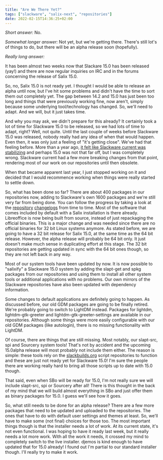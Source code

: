 ```yaml
---
title: "Are We There Yet?"
tags: ["slackware", "salix-next", "repositories"]
date: 2022-02-15T14:36:25+02:00
---
```


*Short answer:* No.

*Somewhat longer answer:* Not yet, but we're getting there. There's
still lot's of things to do, but there will be an alpha release soon
(hopefully).

*Really long answer:*

It has been almost two weeks now that Slackare 15.0 has been released
(yay!) and there are now regular inquiries on IRC and in the forums
concerning the release of Salix 15.0.

So, no, Salix 15.0 is not ready yet. I thought I would be able to
release an alpha until now, but I've hit some problems and didn't have
the time to sort them out completely yet. The gap between 14.2 and 15.0
has just been too long and things that were previously working fine, now
aren't, simply because some underlying tool/technology has changed. So,
we'll need to adapt. And we will, but it just takes time.

And why you may ask, we didn't prepare for this already? It certainly
took a lot of time for Slackware 15.0 to be released, so we had lots of
time to adapt, right? Well, not quite. Until the last couple of weeks
before Slackware 15.0 was released, nobody really had any idea of when
that would happen. Even then, it was only just a feeling of "it's
getting close". We've had that feeling before. More than a year ago,
[it felt like Slackware current was stabilizing](post/preparing-for-15.0)
and perhaps 15.0 was not that far off, but I was completely wrong.
Slackware current had a few more breaking changes from that point,
rendering most of our work on our repositories until then obsolete.

When that became apparent last year, I just stopped working on it and
decided that I would recommence working when things were really started
to settle down.

So, what has been done so far? There are about 400 packages in our
repositories now, adding to Slackware's own 1600 packages and we're
still very far from being done. You can
follow the progress by taking a look at the
[repository](http://slackware.uk/salix/i486/15.0/ChangeLog.txt)
[changelogs](http://slackware.uk/salix/x86_64/15.0/ChangeLog.txt)
from time to time.  Most of the software that comes included by default
with a Salix installation is there already. Libreoffice is now being
built from source, instead of just repackaging the official binaries.
This is a major change and was needed since there are no official
binaries for 32 bit Linux systems anymore. As stated before, we are
going to have a 32 bit release for Salix 15.0, at the same time as the
64 bit release. However, the alpha release will probably be 64 bit only.
It just doesn't make much sense in duplicating effort at this stage. The
32 bit repositories are getting updated in sync with the 64 bit ones
though, so they are not left back in any way.

Most of our system tools have been updated by now. It is now possible to
"salixify" a Slackware 15.0 system by adding the slapt-get and spkg
packages from our repositories and using them to install all other
system tools or additional applications with no problems. Our own
mirrors of the Slackware repositories have also been updated with
dependency information.

Some changes to default applications are definitely going to happen.
As discussed before, our old GDM packages are going to be finally
retired. We're probably going to switch to LightDM instead. Packages for
lightdm, lightdm-gtk-greeter and lightdm-gtk-greeter-settings are
available in our repositories. Although some things were more easily
configurable with our old GDM packages (like autologin), there is no
missing functionality with LightDM.

Of course, there are things that are still missing. Most notably, our
slapt-src, spi and Sourcery system tools! That's not by accident and the
upcoming 15.0alpha release will most probably not include them either.
The reason is simple: these tools rely on the
[slackbuilds.org](https://slackbuilds.org/) script
repositories to function and these are just not ready yet for Slackware
15.0! I'm sure the people there are working really hard to bring all
those scripts up to date with 15.0 though.

That said, even when SBo will be ready for 15.0, I'm not really sure we
will include slapt-src, spi or Sourcery after all! There is this thought
in the back of my mind that we will build almost everything in SBo and
just offer them as binary packages for 15.0. I guess we'll see how it
goes.

So, what still needs to be done for an alpha release? There are a few
more packages that need to be updated and uploaded to the repositories.
The ones that have to do with default user settings and themes at least.
So, we'll have to make some (not final) choices for those too. The most
important things though is that the installer needs a lot of work. At
its current state, it's not even functional. I was hoping to have it
ready last week, but it really needs a lot more work.  With all the work
it needs, it crossed my mind to completely switch to the live installer.
djemos is kind enough to have updated that for 15.0 already! I found out
I'm partial to our standard installer though. I'll really try to make it
work.
